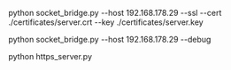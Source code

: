 
python socket_bridge.py --host 192.168.178.29 --ssl --cert ./certificates/server.crt --key ./certificates/server.key


python socket_bridge.py --host 192.168.178.29 --debug

python https_server.py

